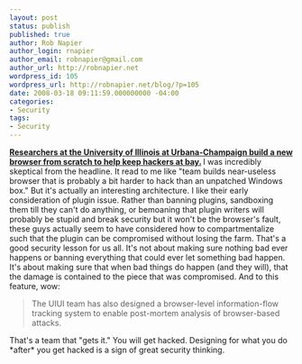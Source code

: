 ```yaml
---
layout: post
status: publish
published: true
author: Rob Napier
author_login: rnapier
author_email: robnapier@gmail.com
author_url: http://robnapier.net
wordpress_id: 105
wordpress_url: http://robnapier.net/blog/?p=105
date: 2008-03-18 09:11:59.000000000 -04:00
categories:
- Security
tags:
- Security
---
```

<span><span class="Article_Date"><span class="txt"><strong><span><a href="http://www.eweek.com/index2.php?option=content&amp;task=view&amp;id=47212&amp;pop=1&amp;hide_ads=1&amp;page=0&amp;hide_js=1">Researchers at the University of Illinois at Urbana-Champaign build a new browser from scratch to help keep hackers at bay.</a></span>
</strong></span></span></span><span id="formatbar_Buttons"><span id="formatbar_CreateLink" title="Link" onmousedown="CheckFormatting(event);FormatbarButton('richeditorframe', this, 8);ButtonMouseDown(this);" onmouseover="ButtonHoverOn(this);" onmouseout="ButtonHoverOff(this);">
I was incredibly skeptical from the headline. It read to me like "team builds near-useless browser that is probably a bit harder to hack than an unpatched Windows box." But it's actually an interesting architecture. I like their early consideration of plugin issue. Rather than banning plugins, sandboxing them till they can't do anything, or bemoaning that plugin writers will probably be stupid and break security but it won't be the browser's fault, these guys actually seem to have considered how to compartmentalize such that the plugin can be compromised without losing the farm. That's a good security lesson for us all. It's not about making sure nothing bad ever happens or banning everything that could ever let something bad happen. It's about making sure that when bad things do happen (and they will), that the damage is contained to the piece that was compromised. And to this feature, wow:
<blockquote>The UIUI team has also designed a browser-level information-flow tracking system to enable post-mortem analysis of browser-based attacks.</blockquote>
That's a team that "gets it." You will get hacked. Designing for what you do *after* you get hacked is a sign of great security thinking.</span></span>

